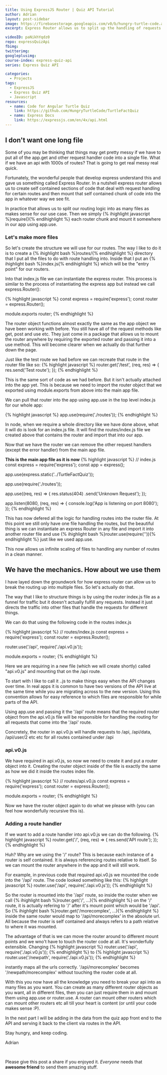 ```yaml
---
title: Using ExpressJS Router | Quiz API Tutorial
author: Adrian
layout: post-sidebar
image: https://firebasestorage.googleapis.com/v0/b/hungry-turtle-code.appspot.com/o/article_images%2FHow%20to%20use%20Express%20Router%20-%20post.png.jpg?alt=media&token=8508946b-bb04-43f7-b262-d1324533c0eb 
excerpt: Express Router allows us to split up the handling of requests into multiple files to keep our code more modular and clean.

videoID: paNikhYqdz0
repo: expressQuizApi
fbimg: 
twitterimg: 
googleplusimg: 
course-index: express-quiz-api
series: Express Quiz API

categories:
  - Projects
tags:
  - ExpressJS
  - Express Quiz API
  - Javascript
resources:
  - name: Code for Angular Turtle Quiz
    link: https://github.com/HungryTurtleCode/TurtleFactQuiz
  - name: Express Docs
    link: https://expressjs.com/en/4x/api.html
---
```

## I don't want one long file

Some of you may be thinking that things may get pretty messy if we have to put all of the app.get and other request handler code into a single file. What if we have an api with 1000s of routes? That is going to get real messy real quick.

Fortunately, the wonderful people that develop express understand this and gave us something called Express Router. In a nutshell express router allows us to create self contained sections of code that deal with request handling for certain routes and then mount that self contained chunk of code into the app in whatever way we see fit.

In practice that allows us to split our routing logic into as many files as makes sense for our use case. Then we simply {% ihighlight javascript %}require(){% endihighlight %} each router chunk and mount it somewhere in our app using app.use.

### Let's make more files

So let's create the structure we will use for our routes. The way I like to do it is to create a {% ihighlight bash %}routes/{% endihighlight %} directory that I put all the files to do with route handling into. Inside that I put an {% ihighlight bash %}index.js{% endihighlight %} which will be the "entry point" for our routers.

Into that index.js file we can instantiate the express router. This process is similar to the process of instantiating the express app but instead we call express.Router():

{% highlight javascript %}
  const express = require('express');
  const router = express.Router();

  module.exports router;
{% endhighlight %}

The router object functions almost exactly the same as the app object we have been working with before. You still have all of the request methods like get, post and use etc. They just come in a package that allows us to mount the router anywhere by requiring the exported router and passing it into a use method. This will become clearer when we actually do that further down the page.

Just like the test route we had before we can recreate that route in the router file like so:
{% highlight javascript %}
router.get('/test', (req, res) => {
  res.send('Test route');
});
{% endhighlight %}

This is the same sort of code as we had before. But it isn't actually attached into the app yet. This is because we need to import the router object that we exported using module.exports from above into the main app file.

We can pull that router into the app using app.use in the top level index.js for our whole app:

{% highlight javascript %}
app.use(require('./routes'));
{% endhighlight %}

In node, when we require a whole directory like we have done above, what it will do is look for an index.js file. It will find the routes/index.js file we created above that contains the router and import that into our app.

Now that we have the router we can remove the other request handlers (except the error handler) from the main app file.

**This is the main app file as it is now**
{% highlight javascript %}
  // index.js
  const express = require('express');
  const app = express();

  app.use(express.static('../TurtleFactQuiz'));

  app.use(require('./routes'));

  app.use((req, res) => {
    res.status(404)
      .send('Unknown Request');
  });

  app.listen(8080, (req, res) => {
    console.log('App is listening on port 8080');
  });
{% endhighlight %}

This has now defered all the logic for handling routes into the router file. At this point we still only have one file handling the routes, but the beautiful thing is we can instantiate an express Router in any file and import it into another router file and use {% ihighlight bash %}router.use(require('<new file location>')){% endihighlight %} just like we used app.use.

This now allows us infinite scaling of files to handling any number of routes in a clean manner.

## We have the mechanics. How about we use them

I have layed down the groundwork for how express router can allow us to break the routing up into multiple files. So let's actually do that.

The way that I like to structure things is by using the router index.js file as a funnel for traffic but it doesn't actually fulfill any requests. Instead it just directs the traffic into other files that handle the requests for different things.

We can do that using the following code in the routes index.js

{% highlight javascript %}
  // routes/index.js
  const express = require('express');
  const router = express.Router();

  router.use('/api', require('./api.v0.js'));

  module.exports = router;
{% endhighlight %}

Here we are requiring in a new file (which we will create shortly) called "api.v0.js" and mounting that on the /api route.

To start with I like to call it <filename>.<api version>.js to make things easy when the API changes over time. In real apps it is common to have two versions of the API live at the same time while you are migrating across to the new version. Using this convention allows for easy reference to which files are responsible for while parts of the API.

Using app.use and passing it the '/api' route means that the required router object from the api.v0.js file will be responsible for handling the routing for all requests that come into the '/api' route.

Concretely, the router in api.v0.js will handle requests to /api, /api/data, /api/user/2 etc etc for all routes contained under /api

### api.v0.js

We have required in api.v0.js, so now we need to create it and put a router object into it. Creating the router object inside of the file is exactly the same as how we did it inside the routes index file.

{% highlight javascript %}
  // routes/api.v0.js
  const express = require('express');
  const router = express.Router();

  module.exports = router;
{% endhighlight %}

Now we have the router object again to do what we please with (you can feel how wonderfully recursive this is).

### Adding a route handler

If we want to add a route handler into api.v0.js we can do the following.
{% highlight javascript %}
router.get('/', (req, res) => {
  res.send('API route');
});
{% endhighlight %}

Huh? Why are we using the '/' route? This is because each instance of a router is self contained. It is always referencing routes relative to itself. So we can mount the router anywhere in the app and it will still work.

For example, in previous code that required api.v0.js we mounted the code into the '/api' route. The code looked something like this:
{% highlight javascript %}
router.use('/api', require('./api.v0.js'));
{% endhighlight %}

So the router is mounted into the '/api' route, so inside the router when we call {% ihighlight bash %}router.get('/', ...){% endihighlight %} on the '/' route, it is actually refering to '/' after it's mount point which would be '/api'. So {% ihighlight bash %}router.get('/morecomplex', ...){% endihighlight %} inside the same router would map to '/api/morecomplex' in the absolute url. All because the router is self contained and always refers to a path relative to where it was
mounted.

The advantage of that is we can move the router around to different mount points and we wno't have to touch the router code at all. It's wonderfully extensible. Changing 
{% highlight javascript %}
router.use('/api', require('./api.v0.js'));
{% endhighlight %}
to
{% highlight javascript %}
router.use('/newpath', require('./api.v0.js'));
{% endhighlight %}

instantly maps all the urls correctly. '/api/morecomplex' becomes '/newpath/morecomplex' without touching the router code at all.

With this you now have all the knowledge you need to break your api into as many files as you want. You can create as many different router objects as you want, all in different files, then you can just require them in and mount them using app.use or router.use. A router can mount other routers which can mount other routers etc all till your heart is content (or until your code makes sense :P).

In the next part I will be adding in the data from the quiz app front end to the API and serving it back to the client via routes in the API.

Stay hungry, and keep coding.

Adrian

&nbsp;

Please give this post a share if you enjoyed it. _Everyone_ needs that **awesome friend** to send them amazing stuff.
